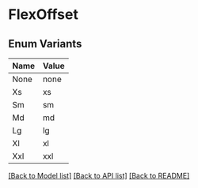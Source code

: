 # FlexOffset

## Enum Variants

| Name | Value |
|---- | -----|
| None | none |
| Xs | xs |
| Sm | sm |
| Md | md |
| Lg | lg |
| Xl | xl |
| Xxl | xxl |


[[Back to Model list]](../README.md#documentation-for-models) [[Back to API list]](../README.md#documentation-for-api-endpoints) [[Back to README]](../README.md)


